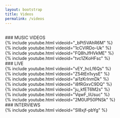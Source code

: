 ```yaml
---
layout: bootstrap
title: Videos
permalink: /videos
---
```


<br />
### MUSIC VIDEOS
<br />
{% include youtube.html videoid="_bPt5VAhR6M" %}
<br />
{% include youtube.html videoid="1cCVIRDo-Uk" %}
<br />
{% include youtube.html videoid="FQ8hJfHVkME" %}
<br />
{% include youtube.html videoid="tvc1ZKoHFsc" %}
<br />
### LIVE
<br />
{% include youtube.html videoid="vEY_hcLf6Qs" %}
<br />
{% include youtube.html videoid="Z54tEn1vysE" %}
<br />
{% include youtube.html videoid="ai1zKrInmDk" %}
<br />
{% include youtube.html videoid="i8fRGxvC9DQ" %}
<br />
{% include youtube.html videoid="ju_kfET6M2s" %}
<br />
{% include youtube.html videoid="VqwF_liUsuc" %}
<br />
{% include youtube.html videoid="2M0UP50PNSk" %}
<br />
### INTERVIEWS
<br />
{% include youtube.html videoid="SI8xjf-pbYg" %}
<br />